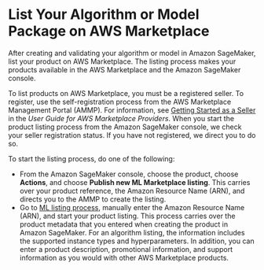 # List Your Algorithm or Model Package on AWS Marketplace<a name="sagemaker-mkt-list"></a>

After creating and validating your algorithm or model in Amazon SageMaker, list your product on AWS Marketplace\. The listing process makes your products available in the AWS Marketplace and the Amazon SageMaker console\. 

To list products on AWS Marketplace, you must be a registered seller\. To register, use the self\-registration process from the AWS Marketplace Management Portal \(AMMP\)\. For information, see [Getting Started as a Seller](https://docs.aws.amazon.com/marketplace/latest/userguide/user-guide-for-sellers.html) in the *User Guide for AWS Marketplace Providers*\. When you start the product listing process from the Amazon SageMaker console, we check your seller registration status\. If you have not registered, we direct you to do so\.

To start the listing process, do one of the following:
+ From the Amazon SageMaker console, choose the product, choose **Actions**, and choose **Publish new ML Marketplace listing**\. This carries over your product reference, the Amazon Resource Name \(ARN\), and directs you to the AMMP to create the listing\.
+ Go to [ML listing process](https://aws.amazon.com/marketplace/management/ml-products/), manually enter the Amazon Resource Name \(ARN\), and start your product listing\. This process carries over the product metadata that you entered when creating the product in Amazon SageMaker\. For an algorithm listing, the information includes the supported instance types and hyperparameters\. In addition, you can enter a product description, promotional information, and support information as you would with other AWS Marketplace products\.